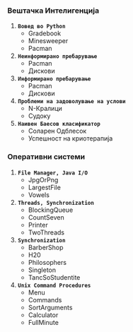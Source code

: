 
 ### **Вештачка Интелигенција**
  1. **`Вовед во Python`**&nbsp;
     - Gradebook
     - Minesweeper
     - Pacman  
  2. **`Неинформирано пребарување`**&nbsp;
     - Pacman
     - Дискови
  3. **`Информирано пребарување`**&nbsp;
     - Pacman
     - Дискови
  4. **`Проблеми на задоволување на услови`**&nbsp;
     - N-Кралици  
     - Судоку
  5. **`Наивен Баесов класификатор`**&nbsp;
     - Соларен Одблесок
     - Успешност на криотерапија


 ### **Оперативни системи**
  1. **`File Manager, Java I/O`**&nbsp;
     - JpgOrPng
     - LargestFile
     - Vowels
  2. **`Threads, Synchronization`**&nbsp;
     - BlockingQueue
     - CountSeven
     - Printer
     - TwoThreads
  3. **`Synchronization`**&nbsp;
     - BarberShop
     - H20
     - Philosophers
     - Singleton
     - TancSoStudentite
  7. **`Unix Command Procedures`**&nbsp;
     - Menu
     - Commands
     - SortArguments
     - Calculator
     - FullMinute
